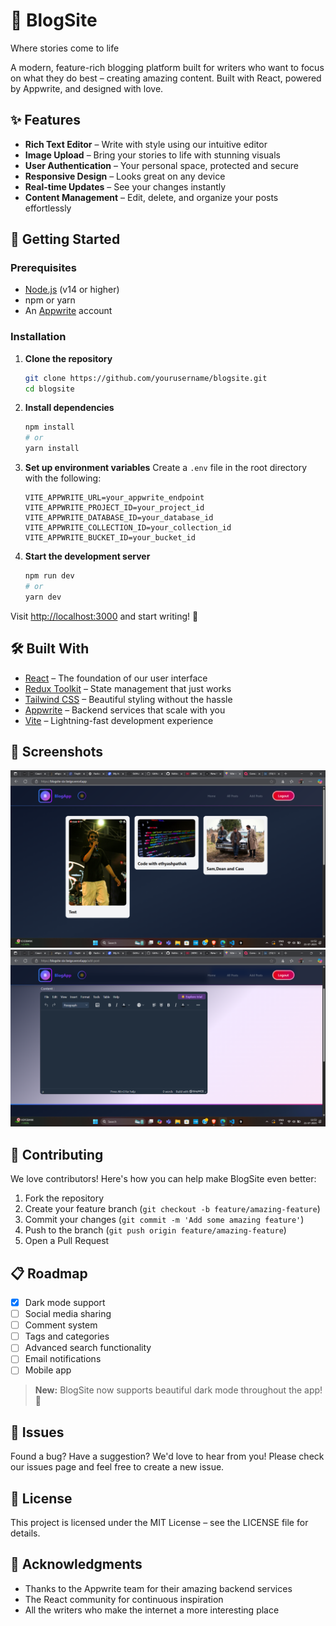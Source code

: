 # 📝 BlogSite

Where stories come to life

A modern, feature-rich blogging platform built for writers who want to focus on what they do best – creating amazing content. Built with React, powered by Appwrite, and designed with love.

## ✨ Features
- **Rich Text Editor** – Write with style using our intuitive editor
- **Image Upload** – Bring your stories to life with stunning visuals
- **User Authentication** – Your personal space, protected and secure
- **Responsive Design** – Looks great on any device
- **Real-time Updates** – See your changes instantly
- **Content Management** – Edit, delete, and organize your posts effortlessly

## 🚀 Getting Started

### Prerequisites
- [Node.js](https://nodejs.org/) (v14 or higher)
- npm or yarn
- An [Appwrite](https://appwrite.io/) account

### Installation

1. **Clone the repository**
   ```bash
   git clone https://github.com/yourusername/blogsite.git
   cd blogsite
   ```
2. **Install dependencies**
   ```bash
   npm install
   # or
   yarn install
   ```
3. **Set up environment variables**
   Create a `.env` file in the root directory with the following:
   ```env
   VITE_APPWRITE_URL=your_appwrite_endpoint
   VITE_APPWRITE_PROJECT_ID=your_project_id
   VITE_APPWRITE_DATABASE_ID=your_database_id
   VITE_APPWRITE_COLLECTION_ID=your_collection_id
   VITE_APPWRITE_BUCKET_ID=your_bucket_id
   ```
4. **Start the development server**
   ```bash
   npm run dev
   # or
   yarn dev
   ```

Visit [http://localhost:3000](http://localhost:3000) and start writing! 🎉

## 🛠️ Built With
- [React](https://react.dev/) – The foundation of our user interface
- [Redux Toolkit](https://redux-toolkit.js.org/) – State management that just works
- [Tailwind CSS](https://tailwindcss.com/) – Beautiful styling without the hassle
- [Appwrite](https://appwrite.io/) – Backend services that scale with you
- [Vite](https://vitejs.dev/) – Lightning-fast development experience

## 📸 Screenshots
![Home Page](public/HomePage.png)
![Post Editor](public/Add-Posts.png)

## 🤝 Contributing
We love contributors! Here's how you can help make BlogSite even better:

1. Fork the repository
2. Create your feature branch (`git checkout -b feature/amazing-feature`)
3. Commit your changes (`git commit -m 'Add some amazing feature'`)
4. Push to the branch (`git push origin feature/amazing-feature`)
5. Open a Pull Request

## 📋 Roadmap
- [x] Dark mode support
- [ ] Social media sharing
- [ ] Comment system
- [ ] Tags and categories
- [ ] Advanced search functionality
- [ ] Email notifications
- [ ] Mobile app

> **New:** BlogSite now supports beautiful dark mode throughout the app! 🌙

## 🐛 Issues
Found a bug? Have a suggestion? We'd love to hear from you! Please check our issues page and feel free to create a new issue.

## 📄 License
This project is licensed under the MIT License – see the LICENSE file for details.

## 🙏 Acknowledgments
- Thanks to the Appwrite team for their amazing backend services
- The React community for continuous inspiration
- All the writers who make the internet a more interesting place
